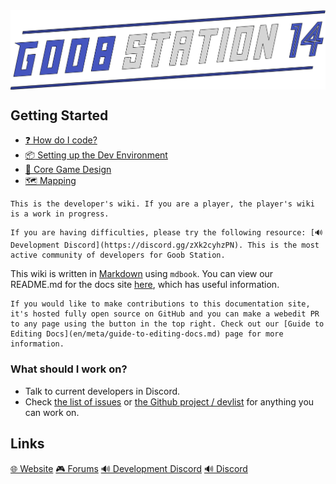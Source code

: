 <img src="en/assets/misc/logo.svg" width=768 style="margin-left:auto;margin-right:auto;display:block"/>

## Getting Started

- [:question: How do I code?](en/general-development/setup/howdoicode.md)
- [:package: Setting up the Dev Environment](en/general-development/setup/setting-up-a-development-environment.md)
- [:page_with_curl: Core Game Design](en/space-station-14/core-design.md)
- [:world_map: Mapping](en/space-station-14/mapping.md)

```admonish warning "Players beware"
This is the developer's wiki. If you are a player, the player's wiki is a work in progress.
```

```admonish question "Technical Issues"
If you are having difficulties, please try the following resource: [🔊 Development Discord](https://discord.gg/zXk2cyhzPN). This is the most active community of developers for Goob Station.
```

This wiki is written in [Markdown](https://docs.requarks.io/en/editors/markdown) using `mdbook`. You can view our README.md for the docs site [here](https://github.com/Goob-Station/docs/blob/master/README.md), which has useful information.

```admonish info "Making contributions"
If you would like to make contributions to this documentation site, it's hosted fully open source on GitHub and you can make a webedit PR to any page using the button in the top right. Check out our [Guide to Editing Docs](en/meta/guide-to-editing-docs.md) page for more information.
```

### What should I work on?

* Talk to current developers in Discord.
* Check [the list of issues](https://github.com/Goob-Station/Goob-Station/issues?q=is%3Aissue+is%3Aopen+sort%3Aupdated-desc) or [the Github project / devlist](https://github.com/orgs/Goob-Station/projects/2) for anything you can work on.

## Links
[🌐 Website](https://goobstation.com/)
[🎮 Forums](https://forums.goobstation.com/)
[🔊 Development Discord](https://discord.gg/zXk2cyhzPN)
[🔊 Discord](https://discord.goobstation.com/)